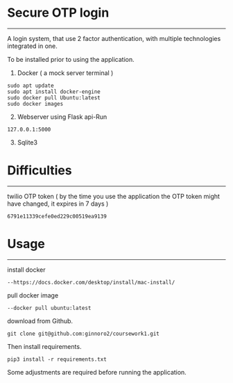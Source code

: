 # Secure OTP login #
---------------------
A login system, that use 2 factor authentication, with multiple technologies integrated in one. 

To be installed prior to using the application.
1. Docker ( a mock server terminal )
```
sudo apt update
sudo apt install docker-engine
sudo docker pull Ubuntu:latest
sudo docker images
```
2. Webserver using Flask api-Run
```
127.0.0.1:5000
```
3. Sqlite3


# Difficulties #
----------------------

twilio OTP token ( by the time you use the application the OTP token might have changed, it expires in 7 days )
```
6791e11339cefe0ed229c00519ea9139
```


# Usage #
----------------------
install docker 
```
--https://docs.docker.com/desktop/install/mac-install/
```
pull docker image
```
--docker pull ubuntu:latest
```
download  from Github. 
```
git clone git@github.com:ginnoro2/coursework1.git
```
Then install requirements. 
```
pip3 install -r requirements.txt
```
Some adjustments are required before running the application.
